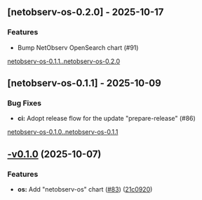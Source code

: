 ## [netobserv-os-0.2.0] - 2025-10-17

### Features

- Bump NetObserv OpenSearch chart (#91)

[netobserv-os-0.1.1..netobserv-os-0.2.0](https://github.com/elastiflow/helm-chart-netobserv/compare/netobserv-os-0.1.1...netobserv-os-0.2.0)



## [netobserv-os-0.1.1] - 2025-10-09

### Bug Fixes

- **ci:** Adopt release flow for the update "prepare-release" (#86)

[netobserv-os-0.1.0..netobserv-os-0.1.1](https://github.com/elastiflow/helm-chart-netobserv/compare/netobserv-os-0.1.0...netobserv-os-0.1.1)

## [-v0.1.0](https://github.com/elastiflow/helm-chart-netobserv/compare/netobserv-os-0.0.1...netobserv-os-0.1.0) (2025-10-07)

### Features

* **os:** Add "netobserv-os" chart ([#83](https://github.com/elastiflow/helm-chart-netobserv/issues/83)) ([21c0920](https://github.com/elastiflow/helm-chart-netobserv/commit/21c0920f0cbb3096abee037effe81cf15a2c942e))
